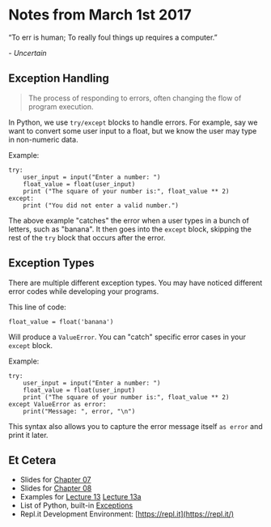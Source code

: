 # Notes from March 1st 2017
“To err is human; To really foul things up requires a computer.” 

<cite>- Uncertain</cite>

## Exception Handling
>The process of responding to errors, often changing the flow of program execution.

In Python, we use `try/except` blocks to handle errors. For example, say we want to convert some user input to a float, but we know the user may type in non-numeric data.

Example:

    try:
        user_input = input("Enter a number: ")
        float_value = float(user_input)
        print ("The square of your number is:", float_value ** 2)
    except:
        print ("You did not enter a valid number.")


The above example "catches" the error when a user types in a bunch of letters,
such as "banana". It then goes into the `except` block, skipping the rest of 
the `try` block that occurs after the error. 

## Exception Types

There are multiple different exception types. You may have noticed different error codes while developing your programs.

This line of code:

    float_value = float('banana')

Will produce a `ValueError`. You can "catch" specific error cases in your `except` block. 

Example:

	try:
        user_input = input("Enter a number: ")
        float_value = float(user_input)
        print ("The square of your number is:", float_value ** 2)
	except ValueError as error:
        print("Message: ", error, "\n")
        
        
This syntax also allows you to capture the error message itself `as error` and print it later.


## Et Cetera
* Slides for [Chapter 07](http://mcsp.wartburg.edu/zelle/python/ppics3/slides/Chapter07.pptx)
* Slides for [Chapter 08](http://mcsp.wartburg.edu/zelle/python/ppics3/slides/Chapter08.pptx)
* Examples for [Lecture 13](../examples/lecture13.py) [Lecture 13a](../examples/lecture13a.py)
* List of Python, built-in [Exceptions](https://docs.python.org/3/library/exceptions.html#built-in-exceptions)
* Repl.it Development Environment: [https://repl.it](https://repl.it/)
